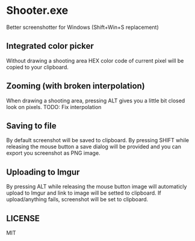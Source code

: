# Shooter.exe
Better screenshotter for Windows (Shift+Win+S replacement)

## Integrated color picker
Without drawing a shooting area HEX color code of current pixel will be copied to your clipboard.

## Zooming (with broken interpolation)
When drawing a shooting area, pressing ALT gives you a little bit closed look on pixels.
TODO: Fix interpolation

## Saving to file
By default screenshot will be saved to clipboard.
By pressing SHIFT while releasing the mouse button a save dialog will be provided and you can export you screenshot as PNG image.

## Uploading to Imgur
By pressing ALT while releasing the mouse button image will automaticly upload to Imgur and link to image will be setted to clipboard.
If upload/anything fails, screenshot will be set to clipboard.

## LICENSE
MIT
